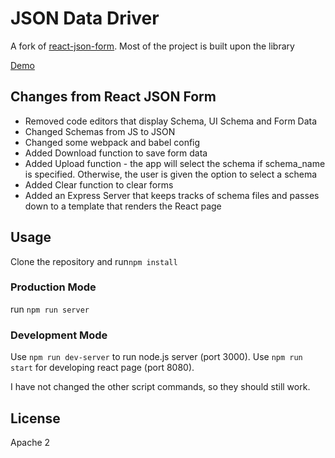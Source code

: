 JSON Data Driver
=====================

A fork of [react-json-form](https://mozilla-services.github.io/react-jsonschema-form/).
Most of the project is built upon the library

[Demo](https://json-driver.netlify.com/)

## Changes from React JSON Form
- Removed code editors that display Schema, UI Schema and Form Data
- Changed Schemas from JS to JSON
- Changed some webpack and babel config
- Added Download function to save form data
- Added Upload function - the app will select the schema if schema_name is specified.
Otherwise, the user is given the option to select a schema
- Added Clear function to clear forms
- Added an Express Server that keeps tracks of schema files and passes down to a template 
that renders the React page

## Usage
Clone the repository and run`npm install`
### Production Mode
run `npm run server`

### Development Mode
Use `npm run dev-server` to run node.js server (port 3000). 
Use `npm run start` for developing react page (port 8080). 

I have not changed the other script commands, so they should still work. 

## License
Apache 2
